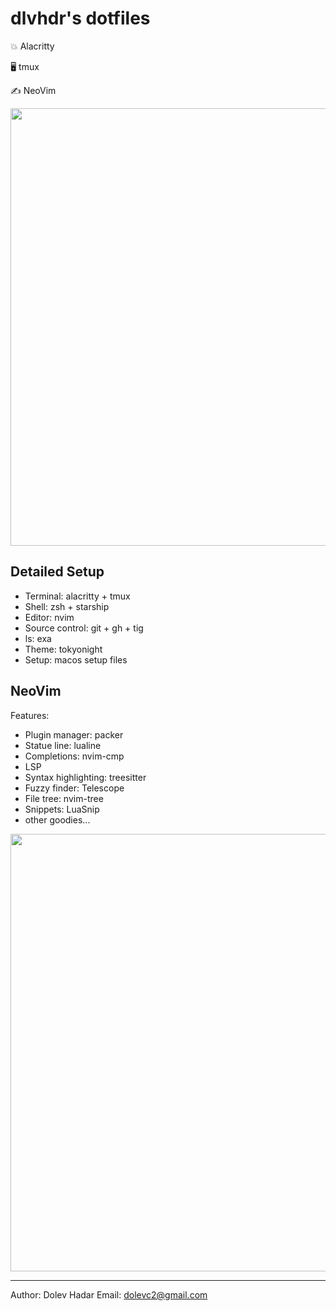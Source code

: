 # dlvhdr's dotfiles

💥 Alacritty

🖥 tmux

✍️ NeoVim

<img src="https://user-images.githubusercontent.com/6196971/160253898-4fd31e12-3310-4dd5-844f-feb63b7a1be5.png" width="700px"/>

## Detailed Setup

- Terminal: alacritty + tmux
- Shell: zsh + starship
- Editor: nvim
- Source control: git + gh + tig
- ls: exa
- Theme: tokyonight
- Setup: macos setup files

## NeoVim

Features:
- Plugin manager: packer
- Statue line: lualine
- Completions: nvim-cmp
- LSP
- Syntax highlighting: treesitter
- Fuzzy finder: Telescope
- File tree: nvim-tree
- Snippets: LuaSnip
- other goodies...

<img src="https://user-images.githubusercontent.com/6196971/160253924-b3a22b30-bed0-4d1f-805f-62edd21a466a.png" width="700px"/>

---

Author: Dolev Hadar
Email: dolevc2@gmail.com

